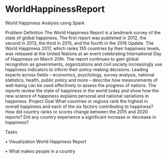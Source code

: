 # WorldHappinessReport

World Happiness Analysis using Spark

Problem Definition
The World Happiness Report is a landmark survey of the state of global happiness. The first report was published in 2012, the second in 2013, the third in 2015, and the fourth in the 2016 Update. The World Happiness 2017, which ranks 155 countries by their happiness levels, was released at the United Nations at an event celebrating International Day of Happiness on March 20th. The report continues to gain global recognition as governments, organizations and civil society increasingly use happiness indicators to inform their policy-making decisions. Leading experts across fields – economics, psychology, survey analysis, national statistics, health, public policy and more – describe how measurements of well-being can be used effectively to assess the progress of nations. The reports review the state of happiness in the world today and show how the new science of happiness explains personal and national variations in happiness.
Project Goal
What countries or regions rank the highest in overall happiness and each of the six factors contributing to happiness? How did country ranks or scores change between the 2015 and 2020 reports? Did any country experience a significant increase or decrease in happiness?


Tasks

•	Visualization World Happiness Report

•	What makes people in a country 
